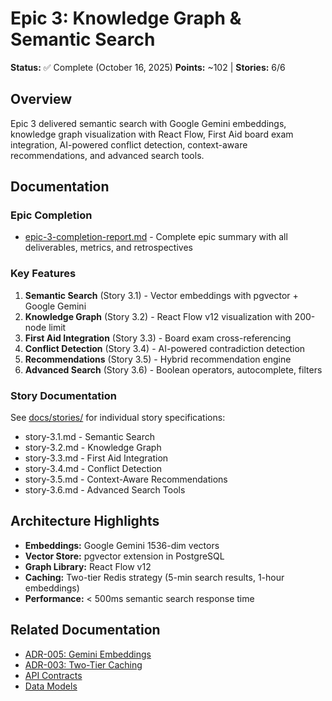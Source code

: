 # Epic 3: Knowledge Graph & Semantic Search

**Status:** ✅ Complete (October 16, 2025)
**Points:** ~102 | **Stories:** 6/6

## Overview

Epic 3 delivered semantic search with Google Gemini embeddings, knowledge graph visualization with React Flow, First Aid board exam integration, AI-powered conflict detection, context-aware recommendations, and advanced search tools.

## Documentation

### Epic Completion
- [epic-3-completion-report.md](./epic-3-completion-report.md) - Complete epic summary with all deliverables, metrics, and retrospectives

### Key Features
1. **Semantic Search** (Story 3.1) - Vector embeddings with pgvector + Google Gemini
2. **Knowledge Graph** (Story 3.2) - React Flow v12 visualization with 200-node limit
3. **First Aid Integration** (Story 3.3) - Board exam cross-referencing
4. **Conflict Detection** (Story 3.4) - AI-powered contradiction detection
5. **Recommendations** (Story 3.5) - Hybrid recommendation engine
6. **Advanced Search** (Story 3.6) - Boolean operators, autocomplete, filters

### Story Documentation
See [docs/stories/](../../stories/) for individual story specifications:
- story-3.1.md - Semantic Search
- story-3.2.md - Knowledge Graph
- story-3.3.md - First Aid Integration
- story-3.4.md - Conflict Detection
- story-3.5.md - Context-Aware Recommendations
- story-3.6.md - Advanced Search Tools

## Architecture Highlights

- **Embeddings:** Google Gemini 1536-dim vectors
- **Vector Store:** pgvector extension in PostgreSQL
- **Graph Library:** React Flow v12
- **Caching:** Two-tier Redis strategy (5-min search results, 1-hour embeddings)
- **Performance:** < 500ms semantic search response time

## Related Documentation

- [ADR-005: Gemini Embeddings](../../architecture/ADR-005-gemini-embeddings-1536.md)
- [ADR-003: Two-Tier Caching](../../architecture/ADR-003-two-tier-caching.md)
- [API Contracts](../../backend/api-contracts.md)
- [Data Models](../../backend/data-models.md)
